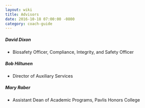 ```yaml
---
layout: wiki
title: Advisors
date: 2016-10-18 07:00:00 -0800
category: coach-guide
---
```


##### David Dixon
- Biosafety Officer, Compliance, Integrity, and Safety Officer

##### Bob Hiltunen
- Director of Auxiliary Services

##### Mary Raber
- Assistant Dean of Academic Programs, Pavlis Honors College
